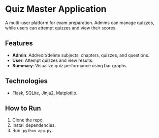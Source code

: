 # Quiz Master Application
A multi-user platform for exam preparation. Admins can manage quizzes, while users can attempt quizzes and view their scores.

## Features
- **Admin**: Add/edit/delete subjects, chapters, quizzes, and questions.
- **User**: Attempt quizzes and view results.
- **Summary**: Visualize quiz performance using bar graphs.

## Technologies
- Flask, SQLite, Jinja2, Matplotlib.

## How to Run
1. Clone the repo.
2. Install dependencies.
3. Run: `python app.py`.
